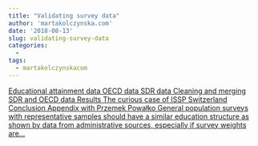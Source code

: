 ```yaml
---
title: "Validating survey data"
author: 'martakolczynska.com'
date: '2018-08-13'
slug: validating-survey-data
categories:
  - 
tags:
  - martakolczynskacom
---
```


[Educational attainment data OECD data SDR data Cleaning and merging SDR and OECD data Results The curious case of ISSP Switzerland Conclusion Appendix with Przemek Powałko General population surveys with representative samples should have a similar education structure as shown by data from administrative sources, especially if survey weights are...<click to read more>](https://martakolczynska.com/post/education-sdr-oecd/)

